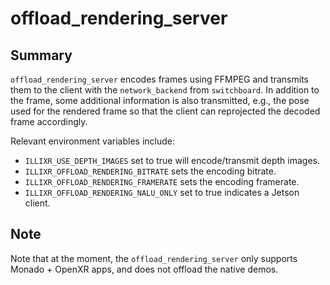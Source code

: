 # offload_rendering_server

## Summary
`offload_rendering_server` encodes frames using FFMPEG and transmits them to the client with the ``network_backend`` from ``switchboard``. In addition to the frame, some additional information is also transmitted, e.g., the pose used for the rendered frame so that the client can reprojected the decoded frame accordingly. 

Relevant environment variables include:

- `ILLIXR_USE_DEPTH_IMAGES` set to true will encode/transmit depth images.
- `ILLIXR_OFFLOAD_RENDERING_BITRATE` sets the encoding bitrate.
- `ILLIXR_OFFLOAD_RENDERING_FRAMERATE` sets the encoding framerate.
- `ILLIXR_OFFLOAD_RENDERING_NALU_ONLY` set to true indicates a Jetson client.

## Note

Note that at the moment, the ``offload_rendering_server`` only supports Monado + OpenXR apps, and does not offload the native demos.
